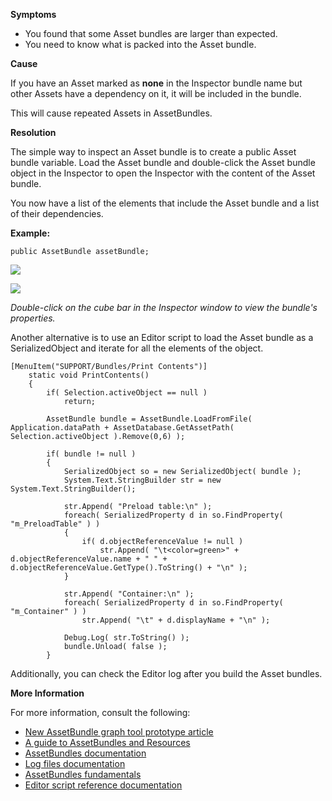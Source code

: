 

**Symptoms**


- You found that some Asset bundles are larger than expected.
- You need to know what is packed into the Asset bundle.



**Cause**



If you have an Asset marked as  **none**  in the Inspector bundle name but other Assets have a dependency on it, it will be included in the bundle.



This will cause repeated Assets in AssetBundles.



**Resolution**



The simple way to inspect an Asset bundle is to create a public Asset bundle variable. Load the Asset bundle and double-click the Asset bundle object in the Inspector to open the Inspector with the content of the Asset bundle.



You now have a list of the elements that include the Asset bundle and a list of their dependencies.



**Example:**


```
public AssetBundle assetBundle;

```


![](/hc/en-us/article_attachments/115000972706/Screenshot_1.png)



![](/hc/en-us/article_attachments/115000972726/Screenshot_2.png)



*Double-click on the cube bar in the Inspector window to view the bundle's properties.*



Another alternative is to use an Editor script to load the Asset bundle as a SerializedObject and iterate for all the elements of the object.


```
[MenuItem("SUPPORT/Bundles/Print Contents")]
    static void PrintContents()
    {
        if( Selection.activeObject == null )
            return;

        AssetBundle bundle = AssetBundle.LoadFromFile( Application.dataPath + AssetDatabase.GetAssetPath( Selection.activeObject ).Remove(0,6) );

        if( bundle != null )
        {
            SerializedObject so = new SerializedObject( bundle );
            System.Text.StringBuilder str = new System.Text.StringBuilder();

            str.Append( "Preload table:\n" );
            foreach( SerializedProperty d in so.FindProperty( "m_PreloadTable" ) )
            {
                if( d.objectReferenceValue != null )
                    str.Append( "\t<color=green>" + d.objectReferenceValue.name + " " + d.objectReferenceValue.GetType().ToString() + "\n" );
            }

            str.Append( "Container:\n" );
            foreach( SerializedProperty d in so.FindProperty( "m_Container" ) )
                str.Append( "\t" + d.displayName + "\n" );

            Debug.Log( str.ToString() );
            bundle.Unload( false );
        }

```


Additionally, you can check the Editor log after you build the Asset bundles.



**More Information**



For more information, consult the following:


- [New AssetBundle graph tool prototype article](https://blogs.unity3d.com/2016/10/25/new-assetbundle-graph-tool-prototype/)
- [A guide to AssetBundles and Resources](https://unity3d.com/learn/tutorials/topics/best-practices/guide-assetbundles-and-resources)
- [AssetBundles documentation](https://docs.unity3d.com/Manual/AssetBundlesIntro.html)
- [Log files documentation](https://docs.unity3d.com/Manual/LogFiles.html)
- [AssetBundles fundamentals](https://unity3d.com/learn/tutorials/topics/best-practices/assetbundle-fundamentals?playlist=30089)
- [Editor script reference documentation](https://docs.unity3d.com/ScriptReference/Editor.html)

